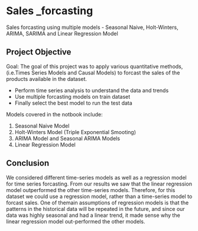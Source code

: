 # Sales _forcasting
Sales forcasting using multiple models - Seasonal Naive, Holt-Winters, ARIMA, SARIMA and Linear Regression Model

## Project Objective
Goal: The goal of this project was to apply various quantitative methods, (i.e.Times Series Models and Causal Models) to forcast the sales of the products available in the dataset.

- Perform time series analysis to understand the data and trends
- Use multiple forcasting models on train dataset
- Finally select the best model to run the test data

Models covered in the notbook include:
1. Seasonal Naive Model
2. Holt-Winters Model (Triple Exponential Smooting)
3. ARIMA Model and Seasonal ARIMA Models
4. Linear Regression Model

## Conclusion
We considered different time-series models as well as a regression model for time series forcasting. From our results we saw that the linear regression model outperformed the other time-series models. Therefore, for this dataset we could use a regression model, rather than a time-series model to forcast sales. One of themain assumptions of regression models is that the patterns in the historical data will be repeated in the future, and since our data was highly seasonal and had a linear trend, it made sense why the linear regression model out-performed the other models.
